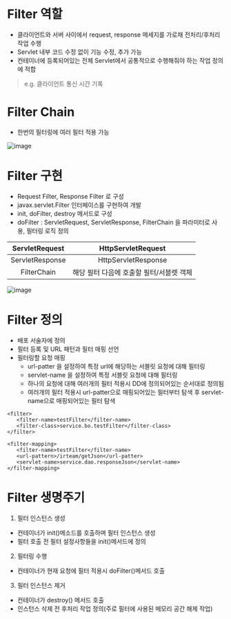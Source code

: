 # Filter 역할
* 클라이언트와 서버 사이에서 request, response 메세지를 가로채 전처리/후처리 작업 수행
* Servlet 내부 코드 수정 없이 기능 수정, 추가 가능
* 컨테이너에 등록되어있는 전체 Servlet에서 공통적으로 수행해줘야 하는 작업 정의에 적합
> e.g. 클라이언트 통신 시간 기록

# Filter Chain
* 한번의 필터링에 여러 필터 적용 가능

![image](https://user-images.githubusercontent.com/48702893/74338527-b94e7e00-4de5-11ea-8543-23cd9f7d4377.png)

# Filter 구현
* Request Filter, Response Filter 로 구성
* javax.servlet.Filter 인터페이스를 구현하여 개발
* init, doFilter, destroy 메서드로 구성
* doFilter : ServletRequest, ServletResponse, FilterChain 을 파라미터로 사용, 필터링 로직 정의

|ServletRequest | HttpServletRequest |
|:-------------:|:------------------:|
|ServletResponse | HttpServletResponse|
|FilterChain|해당 필터 다음에 호출할 필터/서블렛 객체|

![image](https://user-images.githubusercontent.com/48702893/74338559-c79c9a00-4de5-11ea-9fb0-12aff988b551.png)

# Filter 정의
* 배포 서술자에 정의
* 필터 등록 및 URL 패턴과 필터 매핑 선언
* 필터링할 요청 매핑
   * url-patter 을 설정하여 특정 url에 해당하는 서블릿 요청에 대해 필터링
   * servlet-name 을 설정하여 특정 서블릿 요청에 대해 필터링
   * 하나의 요청에 대해 여러개의 필터 적용시 DD에 정의되어있는 순서대로 정의됨
   * 여러개의 필터 적용시 url-patter으로 매핑되어있는 필터부터 탐색 후 servlet-name으로 매핑되어있는 필터 탐색

```
<filter>
   <filter-name>testFilter</filter-name>
   <filter-class>service.bo.testFilter</filter-class>
</filter>

<filter-mapping>
   <filter-name>testFilter</filter-name>
   <url-pattern>/irteam/getJson</url-patter>
   <servlet-name>service.dao.responseJson</servlet-name>
</filter-mapping>
```

# Filter 생명주기
1. 필터 인스턴스 생성
* 컨테이너가 init()메소드를 호출하며 필터 인스턴스 생성
* 필터 호출 전 필터 설정사항들을 init()메서드에 정의
2. 필터링 수행
* 컨테이너가 현재 요청에 필터 적용시 doFilter()메서드 호출
3. 필터 인스턴스 제거
* 컨테이너가 destroy() 메서드 호출
* 인스턴스 삭제 전 후처리 작업 정의(주로 필터에 사용된 메모리 공간 해제 작업)

